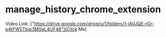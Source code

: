 # manage_history_chrome_extension


Video Link: ["https://drive.google.com/drive/u/1/folders/1-jAVJQE-rGr-p4tFW5Tbjp3MSeL4UF48"](Click Me)
